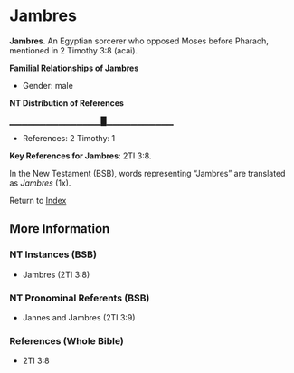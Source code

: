 # Jambres
**Jambres**. 
An Egyptian sorcerer who opposed Moses before Pharaoh, mentioned in 2 Timothy 3:8 (acai). 




**Familial Relationships of Jambres**


* Gender: male


**NT Distribution of References**

▁▁▁▁▁▁▁▁▁▁▁▁▁▁▁█▁▁▁▁▁▁▁▁▁▁▁
* References: 2 Timothy: 1



**Key References for Jambres**: 
2TI 3:8. 




In the New Testament (BSB), words representing “Jambres” are translated as 
*Jambres* (1x). 


Return to [Index](00-Index.md)

## More Information

### NT Instances (BSB)

* Jambres (2TI 3:8)



### NT Pronominal Referents (BSB)

* Jannes and Jambres (2TI 3:9)



### References (Whole Bible)

* 2TI 3:8



